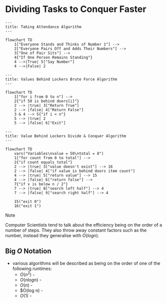 # Dividing Tasks to Conquer Faster

``` mermaid
---
title: Taking Attendance Algorithm
---

flowchart TD
    1["Everyone Stands and Thinks of Number 1"] -->
    2["Everyone Pairs Off and Adds Their Numbers"] -->
    3["One of Pair Sits"] -->
    4{"If One Person Remains Standing"}
    4 -->|True| 5["Say Number"]
    4 -->|False| 2
```

``` mermaid
---
title: Values Behind Lockers Brute Force Algorithm
---

flowchart TD
    1["for i from 0 to n"] -->
    2{"if 50 is behind doors[i]"}
    2 --> |true| 3["Return True"]
    2 --> |false| 4["Return False"]
    3 & 4 --> 5{"if i < n"}
    5 --> |true| 2
    5 --> |false| 6["Exit"]
```

``` mermaid
---
title: Value Behind Lockers Divide & Conquer Algorithm
---

flowchart TD
    vars("Variables\nvalue = 50\ntotal = 8")
    1["for count from 0 to total"] -->
    2{"if count equals total"}
    2 --> |true| 3["value doesn't exist"] --> 16
    2 --> |false| 4["if value is behind doors item count"]
    4 --> |true| 5["return value"] --> 15
    4 --> |false| 6["return false"] -->
    7{"if v is below n / 2"} 
    7 --> |true| 8["search left half"] --> 4
    7 --> |false| 9["search right half"] --> 4

    15("exit 0")
    16("exit 1")
```

> [!NOTE]
> Computer Scientists tend to talk about the efficiency being on the order of a number of steps. They also throw away constant factors such as the number, instead they generalise with $O(log n)$.

## Big $O$ Notation 

- various algorithms will be described as being on the order of one of the following runtimes:
    - $O(n^{2})$ - 
    - $O(n log n)$ - 
    - $O(n)$ - 
    - $O(log n) - 
    - $O(1)$ - 

